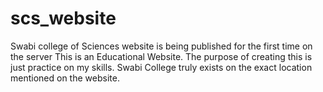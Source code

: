 # scs_website
Swabi college of Sciences website is being published for the first time on the server
This is an Educational Website. The purpose of creating this is just practice on my skills.
Swabi College truly exists on the exact location mentioned on the website.
